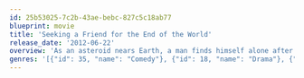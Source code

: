 ```yaml
---
id: 25b53025-7c2b-43ae-bebc-827c5c18ab77
blueprint: movie
title: 'Seeking a Friend for the End of the World'
release_date: '2012-06-22'
overview: 'As an asteroid nears Earth, a man finds himself alone after his wife leaves in a panic. He decides to take a road trip to reunite with his high school sweetheart. Accompanying him is a neighbor who inadvertently puts a wrench in his plan.'
genres: '[{"id": 35, "name": "Comedy"}, {"id": 18, "name": "Drama"}, {"id": 10749, "name": "Romance"}, {"id": 878, "name": "Science Fiction"}]'
---
```

